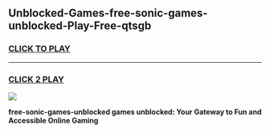 
## Unblocked-Games-free-sonic-games-unblocked-Play-Free-qtsgb
<h3>
<a href="https://premium76.site?title=free-sonic-games-unblocked&ref=24M">CLICK TO PLAY</a></h3>
<hr>

<h3>
<a href="https://premium76.site?title=free-sonic-games-unblocked&ref=24M">CLICK 2 PLAY</a>
  
</h3>

<a href="https://premium76.site?title=free-sonic-games-unblocked&ref=24M"><img src="https://clearcache.store/games.png"></a>


**free-sonic-games-unblocked games unblocked: Your Gateway to Fun and Accessible Online Gaming**
